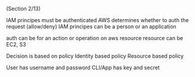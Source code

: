 (Section 2/13)

IAM principes must be authenticated
AWS determines whether to auth the request (allow/deny)
IAM principes can be a person or an application

auth can be for an action or operation on aws resource
resource can be EC2, S3

Decision is based on policy
    Identity based policy
    Resource based policy

User has username and password
CLI/App has key and secret